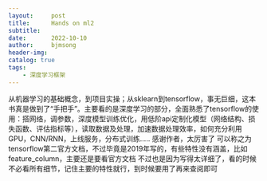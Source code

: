 ```yaml
---
layout:     post
title:      Hands on ml2
subtitle:   
date:       2022-10-10
author:     bjmsong
header-img: 
catalog: true
tags:
    - 深度学习框架
---
```

从机器学习的基础概念，到项目实操；从sklearn到tensorflow，事无巨细，这本书真是做到了“手把手”。主要看的是深度学习的部分，全面熟悉了tensorflow的使用：搭网络，调参数，深度模型训练优化，用低阶api定制化模型（网络结构、损失函数、评估指标等），读取数据及处理，加速数据处理效率，如何充分利用GPU，CNN/RNN，上线服务，分布式训练..... 感谢作者，太厉害了
可以称之为tensorflow第二官方文档，不过毕竟是2019年写的，有些特性没有涵盖，比如feature_column，主要还是要看官方文档
不过也是因为写得太详细了，看的时候不必看所有细节，记住主要的特性就行，到时候要用了再来查阅即可